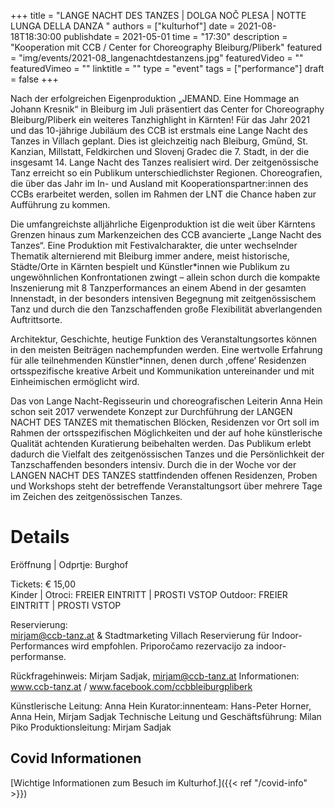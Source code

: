 +++
title = "LANGE NACHT DES TANZES | DOLGA NOČ PLESA |  NOTTE LUNGA DELLA DANZA "
authors = ["kulturhof"]
date = 2021-08-18T18:30:00
publishdate = 2021-05-01
time = "17:30"
description = "Kooperation mit CCB / Center for Choreography Bleiburg/Pliberk"
featured = "img/events/2021-08_langenachtdestanzens.jpg"
featuredVideo = ""
featuredVimeo = ""
linktitle = ""
type = "event"
tags = ["performance"]
draft = false
+++
 
Nach der erfolgreichen Eigenproduktion „JEMAND. Eine Hommage an Johann Kresnik“ 
in Bleiburg im Juli präsentiert das Center for Choreography Bleiburg/Pliberk ein weiteres 
Tanzhighlight in Kärnten!  Für das Jahr 2021 und das 10-jährige Jubiläum des CCB ist 
erstmals  eine  Lange  Nacht  des  Tanzes  in  Villach  geplant.  Dies  ist  gleichzeitig  nach 
Bleiburg, Gmünd, St. Kanzian, Millstatt, Feldkirchen und Slovenj Gradec die 7. Stadt, in 
der die insgesamt 14. Lange Nacht des Tanzes realisiert wird. Der zeitgenössische Tanz 
erreicht so ein Publikum unterschiedlichster Regionen. Choreografien, die über das Jahr 
im In- und Ausland mit Kooperationspartner:innen des CCBs erarbeitet werden, sollen 
im Rahmen der LNT die Chance haben zur Aufführung zu kommen.  
 
Die  umfangreichste  alljährliche  Eigenproduktion  ist  die  weit  über  Kärntens  Grenzen 
hinaus  zum  Markenzeichen  des  CCB  avancierte  „Lange  Nacht  des  Tanzes“.  Eine 
Produktion  mit  Festivalcharakter,  die  unter  wechselnder  Thematik  alternierend  mit 
Bleiburg immer andere, meist historische, Städte/Orte in Kärnten bespielt und 
Künstler*innen wie Publikum zu ungewöhnlichen Konfrontationen zwingt – allein schon 
durch  die  kompakte  Inszenierung  mit  8  Tanzperformances  an  einem  Abend  in  der 
gesamten  Innenstadt,  in  der  besonders  intensiven  Begegnung  mit  zeitgenössischem 
Tanz und durch die den Tanzschaffenden große Flexibilität abverlangenden Auftrittsorte.  
 
Architektur, Geschichte, heutige Funktion des Veranstaltungsortes können in den 
meisten Beiträgen nachempfunden werden. Eine wertvolle Erfahrung für alle 
teilnehmenden Künstler*innen, denen durch ‚offene‘ Residenzen ortsspezifische kreative 
Arbeit und Kommunikation untereinander und mit Einheimischen ermöglicht wird.  
 
Das  von  Lange  Nacht-Regisseurin  und  choreografischen  Leiterin  Anna  Hein  schon  seit 
2017  verwendete  Konzept  zur  Durchführung  der  LANGEN  NACHT  DES  TANZES  mit 
thematischen Blöcken, Residenzen vor Ort soll im Rahmen der ortsspezifischen 
Möglichkeiten und der auf hohe künstlerische Qualität achtenden Kuratierung 
beibehalten  werden.  Das  Publikum  erlebt  dadurch  die  Vielfalt  des  zeitgenössischen 
Tanzes und die Persönlichkeit der Tanzschaffenden besonders intensiv. Durch die in der 
Woche  vor  der  LANGEN  NACHT  DES  TANZES  stattfindenden  offenen  Residenzen, 
Proben und Workshops steht der betreffende Veranstaltungsort über mehrere Tage im 
Zeichen des zeitgenössischen Tanzes.

# Details

Eröffnung | Odprtje: Burghof 
 
Tickets: € 15,00  
Kinder | Otroci: FREIER EINTRITT | PROSTI VSTOP 
Outdoor: FREIER EINTRITT | PROSTI VSTOP 
 
Reservierung:  
mirjam@ccb-tanz.at & Stadtmarketing Villach 
Reservierung  für  Indoor-Performances  wird  empfohlen. 
Priporočamo rezervacijo za indoor-performanse. 
 
Rückfragehinweis: Mirjam Sadjak, mirjam@ccb-tanz.at 
Informationen: www.ccb-tanz.at / www.facebook.com/ccbbleiburgpliberk 
 
Künstlerische Leitung: Anna Hein 
Kurator:innenteam: Hans-Peter Horner, Anna Hein, Mirjam Sadjak 
Technische Leitung und Geschäftsführung: Milan Piko 
Produktionsleitung: Mirjam Sadjak


## Covid Informationen

[Wichtige Informationen zum Besuch im Kulturhof.]({{< ref "/covid-info" >}})